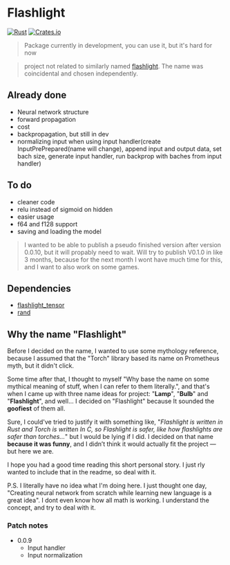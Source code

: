 # Flashlight

[![Rust](https://github.com/Bejmach/flashlight/actions/workflows/rust.yml/badge.svg?event=push)](https://github.com/Bejmach/flashlight/actions/workflows/rust.yml)
[![Crates.io](https://img.shields.io/crates/v/flashlight.svg)](https://crates.io/crates/flashlight)

> Package currently in development, you can use it, but it's hard for now

> project not related to similarly named [flashlight](https://github.com/flashlight/flashlight). The name was coincidental and chosen independently.


## Already done
- Neural network structure
- forward propagation
- cost
- backpropagation, but still in dev
- normalizing input when using input handler(create InputPrePrepared(name will change), append input and output data, set bach size, generate input handler, run backprop with baches from input handler)

## To do
- cleaner code
- relu instead of sigmoid on hidden
- easier usage
- f64 and f128 support
- saving and loading the model

> I wanted to be able to publish a pseudo finished version after version 0.0.10, but it will propably need to wait. Will try to publish V0.1.0 in like 3 months, because for the next month I wont have much time for this, and I want to also work on some games.

## Dependencies
- [flashlight_tensor](https://crates.io/crates/flashlight_tensor)
- [rand](https://crates.io/crates/rand)


## Why the name "Flashlight"

Before I decided on the name, I wanted to use some  mythology reference, because I assumed that the "Torch" library based its name on Prometheus myth, but it didn't click.

Some time after that, I thought to myself "Why base the name on some mythical meaning of stuff, when I can refer to them literally.", and that's when I came up with three name ideas for project: "**Lamp**", "**Bulb**" and "**Flashlight**", and well... I decided on "Flashlight" because It sounded the **goofiest** of them all.

Sure, I could've tried to justify it with something like, "*Flashlight is written in Rust and Torch is written In C, so Flashlight is safer, like how flashlights are safer than torches...*" but I would be lying if I did. I decided on that name **because it was funny**, and I didn’t think it would actually fit the project — but here we are.

I hope you had a good time reading this short personal story. I just rly wanted to include that in the readme, so deal with it.

P.S.
I literally have no idea what I'm doing here. I just thought one day, "Creating neural network from scratch while learning new language is a great idea". I dont even know how all math is working. I understand the concept, and try to deal with it.

### Patch notes
- 0.0.9
  - Input handler
  - Input normalization

